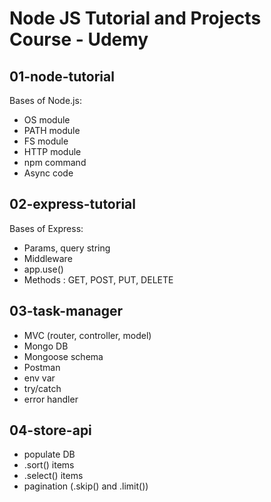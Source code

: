 # Node JS Tutorial and Projects Course - Udemy

## 01-node-tutorial
Bases of Node.js:
- OS module
- PATH module
- FS module
- HTTP module
- npm command
- Async code

## 02-express-tutorial
Bases of Express:
- Params, query string
- Middleware
- app.use()
- Methods : GET, POST, PUT, DELETE

## 03-task-manager
- MVC (router, controller, model)
- Mongo DB
- Mongoose schema
- Postman
- env var
- try/catch
- error handler

## 04-store-api
- populate DB
- .sort() items
- .select() items
- pagination (.skip() and .limit())